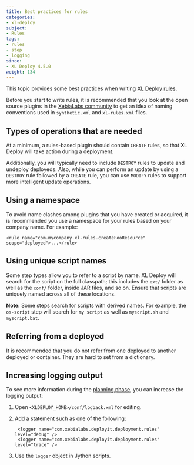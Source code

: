 ```yaml
---
title: Best practices for rules
categories:
- xl-deploy
subject:
- Rules
tags:
- rules
- step
- logging
since:
- XL Deploy 4.5.0
weight: 134
---
```


This topic provides some best practices when writing [XL Deploy rules](/xl-deploy/concept/getting-started-with-xl-deploy-rules.html).

Before you start to write rules, it is recommended that you look at the open source plugins in the [XebiaLabs community](https://github.com/xebialabs-community/) to get an idea of naming conventions used in `synthetic.xml` and `xl-rules.xml` files.

## Types of operations that are needed

At a minimum, a rules-based plugin should contain `CREATE` rules, so that XL Deploy will take action during a deployment.

Additionally, you will typically need to include `DESTROY` rules to update and undeploy deployeds. Also, while you can perform an update by using a `DESTROY` rule followed by a `CREATE` rule, you can use `MODIFY` rules to support more intelligent update operations.

## Using a namespace

To avoid name clashes among plugins that you have created or acquired, it is recommended you use a namespace for your rules based on your company name. For example:

    <rule name="com.mycompany.xl-rules.createFooResource" scope="deployed">...</rule>

## Using unique script names

Some step types allow you to refer to a script by name. XL Deploy will search for the script on the full classpath; this includes the `ext/` folder as well as the `conf/` folder, inside JAR files, and so on. Ensure that scripts are uniquely named across all of these locations.

**Note:** Some steps search for scripts with derived names. For example, the `os-script` step will search for `my script` as well as `myscript.sh` and `myscript.bat`.

## Referring from a deployed

It is recommended that you do not refer from one deployed to another deployed or container. They are hard to set from a dictionary.

## Increasing logging output

To see more information during the [planning phase](/xl-deploy/concept/understanding-the-xl-deploy-planning-phase.html), you can increase the logging output:

1. Open `<XLDEPLOY_HOME>/conf/logback.xml` for editing.
1. Add a statement such as one of the following:

        <logger name="com.xebialabs.deployit.deployment.rules" level="debug" />
        <logger name="com.xebialabs.deployit.deployment.rules" level="trace" />

1. Use the `logger` object in Jython scripts.

